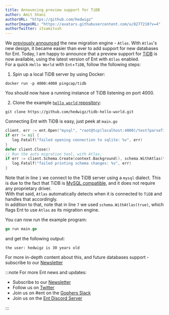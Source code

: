 ```yaml
---
title: Announcing preview support for TiDB
author: Amit Shani
authorURL: "https://github.com/hedwigz"
authorImageURL: "https://avatars.githubusercontent.com/u/8277210?v=4"
authorTwitter: itsamitush
---
```


We [previously announced](https://entgo.io/blog/2022/01/20/announcing-new-migration-engine) the new migration engine - `Atlas`.
With `Atlas`'s new design, it became easier than ever to add support for new databases for Ent.
Today, I am happy to announce that a preview support for [TiDB](https://en.pingcap.com/tidb/) is now available, using the latest version of Ent with `Atlas` enabled.  
For a quick `Hello World` with `Ent`+`TiDB`, follow the following steps:  
1. Spin up a local TiDB server by using Docker:
 ```shell
 docker run -p 4000:4000 pingcap/tidb
 ```
 You should now have a running instance of TiDB listening on port 4000.

2. Clone the example [`hello world` repository](https://github.com/hedwigz/tidb-hello-world):
 ```shell
 git clone https://github.com/hedwigz/tidb-hello-world.git
 ```
 
 Connecting Ent with TiDB is easy, just peek at `main.go`
 ```go {1,7} title="main.go"
 client, err := ent.Open("mysql", "root@tcp(localhost:4000)/test?parseTime=true")
 if err != nil {
 	log.Fatalf("failed opening connection to sqlite: %v", err)
 }
 defer client.Close()
 // Run the auto migration tool, with Atlas.
 if err := client.Schema.Create(context.Background(), schema.WithAtlas(true)); err != nil {
 	log.Fatalf("failed printing schema changes: %v", err)
 }
 ```
 Note that in line `1` we connect to the TiDB server using a `mysql` dialect. This is due to the fact that TiDB is [MySQL compatible](https://docs.pingcap.com/tidb/stable/mysql-compatibility#:~:text=TiDB%20is%20highly%20compatible%20with,can%20be%20used%20for%20TiDB.), and it does not require any proprietary driver.  
 With that said, `Atlas` automatically detects when it is connected to `TiDB` and handles that accordingly.  
 In addition to that, note that in line `7` we used `schema.WithAtlas(true)`, which flags Ent to use `Atlas` as its 
 migration engine.  
  
You can now run the example program:
```go
go run main.go
```
and get the following output:
```shell
the user: hedwigz is 30 years old
```

For more in-depth content about this, and future databases support - subscribe to our [Newsletter](https://www.getrevue.co/profile/ariga)

:::note For more Ent news and updates:

- Subscribe to our [Newsletter](https://www.getrevue.co/profile/ent)
- Follow us on [Twitter](https://twitter.com/entgo_io)
- Join us on #ent on the [Gophers Slack](https://entgo.io/docs/slack)
- Join us on the [Ent Discord Server](https://discord.gg/qZmPgTE6RX)

:::
